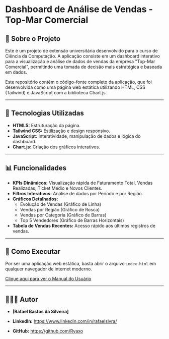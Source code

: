 # Dashboard de Análise de Vendas - Top-Mar Comercial

## 📖 Sobre o Projeto

Este é um projeto de extensão universitária desenvolvido para o curso de Ciência da Computação. A aplicação consiste em um dashboard interativo para a visualização e análise de dados de vendas da empresa "Top-Mar Comercial", permitindo uma tomada de decisão mais estratégica e baseada em dados.

Este repositório contém o código-fonte completo da aplicação, que foi desenvolvida como uma página web estática utilizando HTML, CSS (Tailwind) e JavaScript com a biblioteca Chart.js.

---

## 🚀 Tecnologias Utilizadas

* **HTML5:** Estruturação da página.
* **Tailwind CSS:** Estilização e design responsivo.
* **JavaScript:** Interatividade, manipulação de dados e lógica do dashboard.
* **Chart.js:** Criação dos gráficos interativos.

---

## 📊 Funcionalidades

* **KPIs Dinâmicos:** Visualização rápida de Faturamento Total, Vendas Realizadas, Ticket Médio e Novos Clientes.
* **Filtros Interativos:** Análise de dados por Período e por Região.
* **Gráficos Detalhados:**
    * Evolução de Vendas (Gráfico de Linha)
    * Vendas por Região (Gráfico de Rosca)
    * Vendas por Categoria (Gráfico de Barras)
    * Top 5 Vendedores (Gráfico de Barras Horizontais)
* **Tabela de Vendas Recentes:** Acesso rápido aos últimos registros de vendas.

---

## 🔧 Como Executar

Por ser uma aplicação web estática, basta abrir o arquivo `index.html` em qualquer navegador de internet moderno.

[Clique aqui para ver o Manual do Usuário](manual_do_usuario.pdf)

---

## 👨🏻‍💻 Autor

* **[Rafael Bastos da Silveira]**
* **LinkedIn:** https://www.linkedin.com/in/rafaelslvra/

* **GitHub:** https://github.com/Ryaxo



